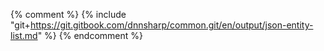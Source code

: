 {% comment %} {% include "git+https://git.gitbook.com/dnnsharp/common.git/en/output/json-entity-list.md" %}
 {% endcomment %}
